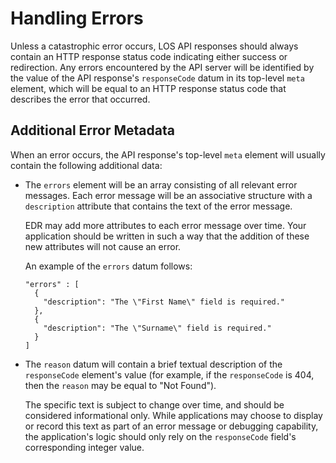 # Handling Errors

Unless a catastrophic error occurs, LOS API responses should
always contain an HTTP response status code indicating either
success or redirection. Any errors encountered by the API
server will be identified by the value of the API response's
`responseCode` datum in its top-level `meta` element, which
will be equal to an HTTP response status code that describes
the error that occurred.

## Additional Error Metadata

When an error occurs, the API response's top-level `meta`
element will usually contain the following additional data:

* The `errors` element will be an array consisting of all
  relevant error messages. Each error message will be an
  associative structure with a `description` attribute that
  contains the text of the error message.
  
  EDR may add more attributes to each error message over
  time. Your application should be written in such a way
  that the addition of these new attributes will not cause
  an error.

  An example of the `errors` datum follows:
  
  ```
  "errors" : [
    {
      "description": "The \"First Name\" field is required."
    },
    {
      "description": "The \"Surname\" field is required."
    }
  ]
  ```

* The `reason` datum will contain a brief textual description
  of the `responseCode` element's value (for example, if the
  `responseCode` is 404, then the `reason` may be equal to
  "Not Found").
  
  The specific text is subject to change over time, and should
  be considered informational only. While applications may
  choose to display or record this text as part of an error
  message or debugging capability, the application's logic
  should only rely on the `responseCode` field's corresponding
  integer value. 
